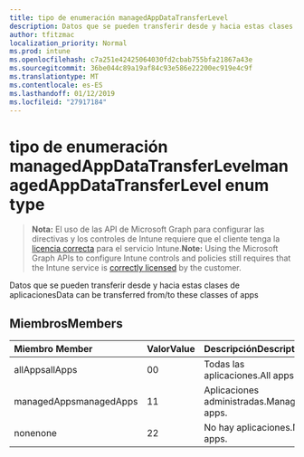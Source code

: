 ```yaml
---
title: tipo de enumeración managedAppDataTransferLevel
description: Datos que se pueden transferir desde y hacia estas clases de aplicaciones
author: tfitzmac
localization_priority: Normal
ms.prod: intune
ms.openlocfilehash: c7a251e42425064030fd2cbab755bfa21867a43e
ms.sourcegitcommit: 36be044c89a19af84c93e586e22200ec919e4c9f
ms.translationtype: MT
ms.contentlocale: es-ES
ms.lasthandoff: 01/12/2019
ms.locfileid: "27917184"
---
```

# <a name="managedappdatatransferlevel-enum-type"></a><span data-ttu-id="3af0d-103">tipo de enumeración managedAppDataTransferLevel</span><span class="sxs-lookup"><span data-stu-id="3af0d-103">managedAppDataTransferLevel enum type</span></span>

> <span data-ttu-id="3af0d-104">**Nota:** El uso de las API de Microsoft Graph para configurar las directivas y los controles de Intune requiere que el cliente tenga la [licencia correcta](https://go.microsoft.com/fwlink/?linkid=839381) para el servicio Intune.</span><span class="sxs-lookup"><span data-stu-id="3af0d-104">**Note:** Using the Microsoft Graph APIs to configure Intune controls and policies still requires that the Intune service is [correctly licensed](https://go.microsoft.com/fwlink/?linkid=839381) by the customer.</span></span>

<span data-ttu-id="3af0d-105">Datos que se pueden transferir desde y hacia estas clases de aplicaciones</span><span class="sxs-lookup"><span data-stu-id="3af0d-105">Data can be transferred from/to these classes of apps</span></span>
## <a name="members"></a><span data-ttu-id="3af0d-106">Miembros</span><span class="sxs-lookup"><span data-stu-id="3af0d-106">Members</span></span>
|<span data-ttu-id="3af0d-107">Miembro	</span><span class="sxs-lookup"><span data-stu-id="3af0d-107">Member</span></span>|<span data-ttu-id="3af0d-108">Valor</span><span class="sxs-lookup"><span data-stu-id="3af0d-108">Value</span></span>|<span data-ttu-id="3af0d-109">Descripción</span><span class="sxs-lookup"><span data-stu-id="3af0d-109">Description</span></span>|
|:---|:---|:---|
|<span data-ttu-id="3af0d-110">allApps</span><span class="sxs-lookup"><span data-stu-id="3af0d-110">allApps</span></span>|<span data-ttu-id="3af0d-111">0</span><span class="sxs-lookup"><span data-stu-id="3af0d-111">0</span></span>|<span data-ttu-id="3af0d-112">Todas las aplicaciones.</span><span class="sxs-lookup"><span data-stu-id="3af0d-112">All apps.</span></span>|
|<span data-ttu-id="3af0d-113">managedApps</span><span class="sxs-lookup"><span data-stu-id="3af0d-113">managedApps</span></span>|<span data-ttu-id="3af0d-114">1</span><span class="sxs-lookup"><span data-stu-id="3af0d-114">1</span></span>|<span data-ttu-id="3af0d-115">Aplicaciones administradas.</span><span class="sxs-lookup"><span data-stu-id="3af0d-115">Managed apps.</span></span>|
|<span data-ttu-id="3af0d-116">none</span><span class="sxs-lookup"><span data-stu-id="3af0d-116">none</span></span>|<span data-ttu-id="3af0d-117">2</span><span class="sxs-lookup"><span data-stu-id="3af0d-117">2</span></span>|<span data-ttu-id="3af0d-118">No hay aplicaciones.</span><span class="sxs-lookup"><span data-stu-id="3af0d-118">No apps.</span></span>|



